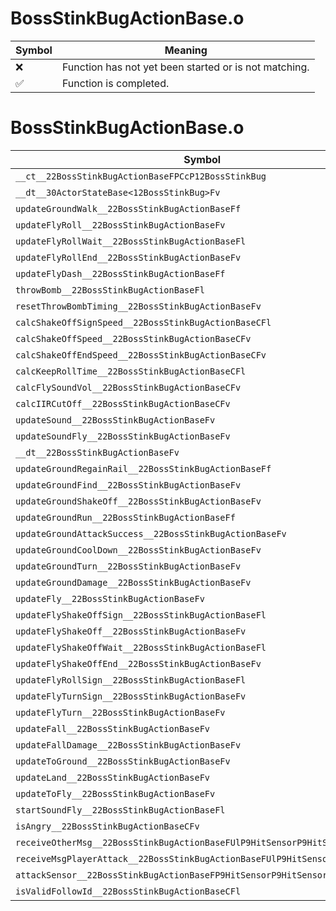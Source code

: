 # BossStinkBugActionBase.o
| Symbol | Meaning 
| ------------- | ------------- 
| :x: | Function has not yet been started or is not matching. 
| :white_check_mark: | Function is completed. 


# BossStinkBugActionBase.o
| Symbol | Decompiled? |
| ------------- | ------------- |
| `__ct__22BossStinkBugActionBaseFPCcP12BossStinkBug` | :x: |
| `__dt__30ActorStateBase<12BossStinkBug>Fv` | :x: |
| `updateGroundWalk__22BossStinkBugActionBaseFf` | :x: |
| `updateFlyRoll__22BossStinkBugActionBaseFv` | :x: |
| `updateFlyRollWait__22BossStinkBugActionBaseFl` | :x: |
| `updateFlyRollEnd__22BossStinkBugActionBaseFv` | :x: |
| `updateFlyDash__22BossStinkBugActionBaseFf` | :x: |
| `throwBomb__22BossStinkBugActionBaseFl` | :x: |
| `resetThrowBombTiming__22BossStinkBugActionBaseFv` | :x: |
| `calcShakeOffSignSpeed__22BossStinkBugActionBaseCFl` | :x: |
| `calcShakeOffSpeed__22BossStinkBugActionBaseCFv` | :x: |
| `calcShakeOffEndSpeed__22BossStinkBugActionBaseCFv` | :x: |
| `calcKeepRollTime__22BossStinkBugActionBaseCFl` | :x: |
| `calcFlySoundVol__22BossStinkBugActionBaseCFv` | :x: |
| `calcIIRCutOff__22BossStinkBugActionBaseCFv` | :x: |
| `updateSound__22BossStinkBugActionBaseFv` | :x: |
| `updateSoundFly__22BossStinkBugActionBaseFv` | :x: |
| `__dt__22BossStinkBugActionBaseFv` | :x: |
| `updateGroundRegainRail__22BossStinkBugActionBaseFf` | :x: |
| `updateGroundFind__22BossStinkBugActionBaseFv` | :x: |
| `updateGroundShakeOff__22BossStinkBugActionBaseFv` | :x: |
| `updateGroundRun__22BossStinkBugActionBaseFf` | :x: |
| `updateGroundAttackSuccess__22BossStinkBugActionBaseFv` | :x: |
| `updateGroundCoolDown__22BossStinkBugActionBaseFv` | :x: |
| `updateGroundTurn__22BossStinkBugActionBaseFv` | :x: |
| `updateGroundDamage__22BossStinkBugActionBaseFv` | :x: |
| `updateFly__22BossStinkBugActionBaseFv` | :x: |
| `updateFlyShakeOffSign__22BossStinkBugActionBaseFl` | :x: |
| `updateFlyShakeOff__22BossStinkBugActionBaseFv` | :x: |
| `updateFlyShakeOffWait__22BossStinkBugActionBaseFl` | :x: |
| `updateFlyShakeOffEnd__22BossStinkBugActionBaseFv` | :x: |
| `updateFlyRollSign__22BossStinkBugActionBaseFl` | :x: |
| `updateFlyTurnSign__22BossStinkBugActionBaseFv` | :x: |
| `updateFlyTurn__22BossStinkBugActionBaseFv` | :x: |
| `updateFall__22BossStinkBugActionBaseFv` | :x: |
| `updateFallDamage__22BossStinkBugActionBaseFv` | :x: |
| `updateToGround__22BossStinkBugActionBaseFv` | :x: |
| `updateLand__22BossStinkBugActionBaseFv` | :x: |
| `updateToFly__22BossStinkBugActionBaseFv` | :x: |
| `startSoundFly__22BossStinkBugActionBaseFl` | :x: |
| `isAngry__22BossStinkBugActionBaseCFv` | :x: |
| `receiveOtherMsg__22BossStinkBugActionBaseFUlP9HitSensorP9HitSensor` | :x: |
| `receiveMsgPlayerAttack__22BossStinkBugActionBaseFUlP9HitSensorP9HitSensor` | :x: |
| `attackSensor__22BossStinkBugActionBaseFP9HitSensorP9HitSensor` | :x: |
| `isValidFollowId__22BossStinkBugActionBaseCFl` | :x: |
